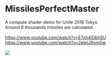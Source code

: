 # MissilesPerfectMaster
A compute shader demo for Unite 2018 Tokyo. <br />
Around 8 thousands missiles are calculated. <br />
<br />
https://www.youtube.com/watch?v=E7xh4jDbhSU<br />
https://www.youtube.com/watch?v=2eIejJ9vmGw<br />
<br />
![](https://i.imgur.com/DLxqBlX.png)
